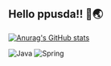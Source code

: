 <h2> Hello ppusda!! 👋🌏</h2>

[![Anurag's GitHub stats](https://github-readme-stats.vercel.app/api?username=ppusda&show_icons=true&theme=dark)](https://github.com/anuraghazra/github-readme-stats)

<img alt="Java" src="https://img.shields.io/badge/Java-ED8B00?style=for-the-badge&logo=java&logoColor=white"/> <img alt="Spring" src="https://img.shields.io/badge/Spring-6DB33F?style=for-the-badge&logo=spring&logoColor=white"/> 
<!-- <img alt="Spring" src="https://img.shields.io/badge/Spring Boot & JPA -6DB33F?style=for-the-badge&logo=spring&logoColor=white"/> -->
